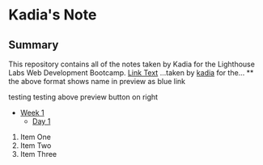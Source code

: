 # Kadia's Note

## Summary 

This repository contains all of the notes taken by Kadia for the Lighthouse Labs Web Development Bootcamp.
[Link Text](URL)
...taken by [kadia](https://github.com/kadia5/README-p2) for the...
** the above format shows name in preview as blue link

testing testing above preview button on right

* [Week 1](/Week_1)
  * [Day 1](/Week_1/Day_1)

1. Item One 
2. Item Two
3. Item Three
